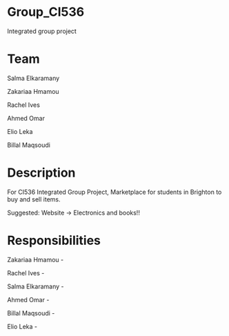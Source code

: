 # Group_CI536
Integrated group project

# Team 
Salma Elkaramany

Zakariaa Hmamou

Rachel Ives

Ahmed Omar

Elio Leka

Billal Maqsoudi

# Description
For CI536 Integrated Group Project, Marketplace for students in Brighton to buy and sell items. 

Suggested: Website -> Electronics and books!!

# Responsibilities

Zakariaa Hmamou -

Rachel Ives -

Salma Elkaramany - 

Ahmed Omar - 

Billal Maqsoudi - 

Elio Leka -

